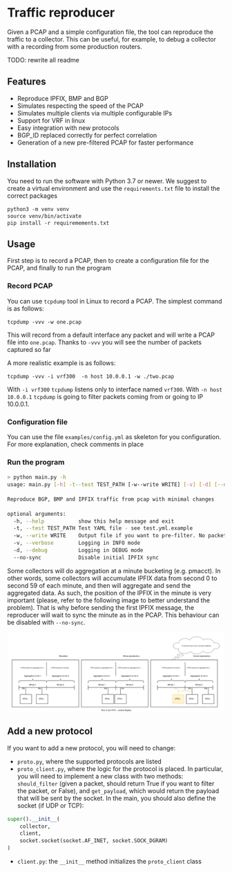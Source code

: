 # Traffic reproducer

Given a PCAP and a simple configuration file, the tool can reproduce the traffic to a collector. This can be useful, for example, to debug a collector with a recording from some production routers.

TODO: rewrite all readme

## Features

- Reproduce IPFIX, BMP and BGP
- Simulates respecting the speed of the PCAP
- Simulates multiple clients via multiple configurable IPs
- Support for VRF in linux
- Easy integration with new protocols
- BGP_ID replaced correctly for perfect correlation
- Generation of a new pre-filtered PCAP for faster performance

## Installation

You need to run the software with Python 3.7 or newer. We suggest to create a virtual environment and use the `requirements.txt` file to install the correct packages
```
python3 -m venv venv
source venv/bin/activate
pip install -r requiremements.txt
```

## Usage

First step is to record a PCAP, then to create a configuration file for the PCAP, and finally to run the program

### Record PCAP

You can use `tcpdump` tool in Linux to record a PCAP. The simplest command is as follows:

```
tcpdump -vvv -w one.pcap
```

This will record from a default interface any packet and will write a PCAP file into `one.pcap`. Thanks to `-vvv` you will see the number of packets captured so far

A more realistic example is as follows:

```
tcpdump -vvv -i vrf300  -n host 10.0.0.1 -w ./two.pcap
```

With `-i vrf300` `tcpdump` listens only to interface named `vrf300`. With `-n host 10.0.0.1` `tcpdump` is going to filter packets coming from or going to IP 10.0.0.1.

### Configuration file

You can use the file `examples/config.yml` as skeleton for you configuration. For more explanation, check comments in place

### Run the program

```sh
> python main.py -h
usage: main.py [-h] -t--test TEST_PATH [-w--write WRITE] [-v] [-d] [--no-sync]

Reproduce BGP, BMP and IPFIX traffic from pcap with minimal changes

optional arguments:
  -h, --help           show this help message and exit
  -t, --test TEST_PATH Test YAML file - see test.yml.example
  -w, --write WRITE    Output file if you want to pre-filter. No packets will be sent
  -v, --verbose        Logging in INFO mode
  -d, --debug          Logging in DEBUG mode
  --no-sync            Disable initial IPFIX sync
```


Some collectors will do aggregation at a minute bucketing (e.g. pmacct). In other words, some collectors will accumulate IPFIX data from second 0 to second 59 of each minute, and then will aggregate and send the aggregated data. As such, the position of the IPFIX in the minute is very important (please, refer to the following image to better understand the problem). That is why before sending the first IPFIX message, the reproducer will wait to sync the minute as in the PCAP. This behaviour can be disabled with `--no-sync`.

![](./docs/img/aggregation-explanation.svg)

## Add a new protocol

If you want to add a new protocol, you will need to change:

- `proto.py`, where the supported protocols are listed
- `proto_client.py`, where the logic for the protocol is placed. In particular, you will need to implement a new class with two methods: `should_filter` (given a packet, should return True if you want to filter the packet, or False), and `get_payload`, which would return the payload that will be sent by the socket. In the main, you should also define the socket (if UDP or TCP):
```py
super().__init__(
    collector,
    client,
    socket.socket(socket.AF_INET, socket.SOCK_DGRAM)
)
```
- `client.py`: the `__init__` method initializes the `proto_client` class
